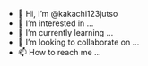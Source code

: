 
- 👋 Hi, I’m @kakachi123jutso
- 👀 I’m interested in ...
- 🌱 I’m currently learning ...
- 💞️ I’m looking to collaborate on ...
- 📫 How to reach me ...

<!---
kakachi123jutso/kakachi123jutso is a ✨ special ✨ repository because its `README.md` (this file) appears on your GitHub profile.
You can click the Preview link to take a look at your changes.
--->
